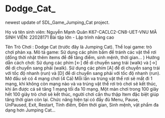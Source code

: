 # Dodge_Cat_
newest update of SDL_Game_Jumping_Cat project.

Họ và tên sinh viên: Nguyễn Mạnh Quân K67-CACLC2-CN8-UET-VNU MÃ SINH VIÊN: 22028171 Bài tập lớn - Lập trình nâng cao

Tên Trò Chơi : Dodge Cat (trước đây là Jumping Cat).
Thể loại game: trò chơi phản xạ.
Mô tả game: Sử dụng các phím bấm để tránh các vật thể rơi (đồng thời nhặt thêm items để để tăng điểm, sinh mệnh, thời gian... )
Hướng dẫn cách chơi:
Sử dụng các phím [<-] để di chuyển sang trái (walk) và [->] để di chuyển sang phải (walk).
Sử dụng các phím [A] để di chuyển sang trái với tốc độ nhanh (run) và [D] để di chuyển sang phải với tốc độ nhanh (run).
Mở đầu sẽ có 4 mạng chơi (4 Cá) Mỗi lần va trúng vật thể rơi sẽ mất đi 1 mạng, khi không còn mạng nào và va trúng vật thể rơi trò chơi sẽ kết thúc, khi ăn được cá sẽ tăng 1 mạng tối đa 10 mạng.
Một màn chơi trong 100 giây hết 100 giây trò chơi sẽ kết thúc, người chơi cần thu thập Item đặc biệt giúp tăng thời gian còn lại.
Chức năng hiện tại có đầy đủ Menu, Pause, UnPaused, Exit, Restart, Tính điểm, Đếm thời gian, Sinh mệnh, vật phẩm đa dạng hơn Jumping Cat...

